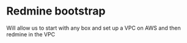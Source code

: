 # Redmine bootstrap

Will allow us to start with any box and set up a VPC on AWS and then redmine in the VPC
